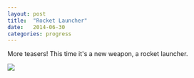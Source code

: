 ```yaml
---
layout: post
title:  "Rocket Launcher"
date:   2014-06-30
categories: progress
---
```

More teasers! This time it's a new weapon, a rocket launcher.

![](https://raw2.github.com/cxong/cdogs-sdl/gh-pages/_posts/rockets.gif)